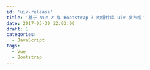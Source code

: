 ```yaml
---
id: 'uiv-release'
title: '基于 Vue 2 与 Bootstrap 3 的组件库 uiv 发布啦'
date: 2017-03-30 12:03:00
draft: 1
categories:
  - JavaScript
tags:
  - Vue
  - Bootstrap
---
```




<!--more-->

